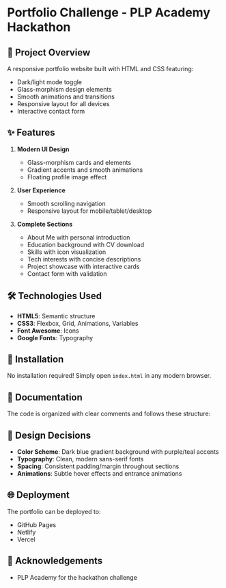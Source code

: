 # Portfolio Challenge - PLP Academy Hackathon
## 🚀 Project Overview
A responsive portfolio website built with HTML and CSS featuring:
- Dark/light mode toggle
- Glass-morphism design elements
- Smooth animations and transitions
- Responsive layout for all devices
- Interactive contact form

## ✨ Features
1. **Modern UI Design**
   - Glass-morphism cards and elements
   - Gradient accents and smooth animations
   - Floating profile image effect

2. **User Experience**
   - Smooth scrolling navigation
   - Responsive layout for mobile/tablet/desktop

3. **Complete Sections**
   - About Me with personal introduction
   - Education background with CV download
   - Skills with icon visualization
   - Tech interests with concise descriptions
   - Project showcase with interactive cards
   - Contact form with validation

## 🛠️ Technologies Used
- **HTML5**: Semantic structure
- **CSS3**: Flexbox, Grid, Animations, Variables
- **Font Awesome**: Icons
- **Google Fonts**: Typography

## 🔧 Installation
No installation required! Simply open `index.html` in any modern browser.

## 📄 Documentation
The code is organized with clear comments and follows these structure:

## 🎨 Design Decisions
- **Color Scheme**: Dark blue gradient background with purple/teal accents
- **Typography**: Clean, modern sans-serif fonts
- **Spacing**: Consistent padding/margin throughout sections
- **Animations**: Subtle hover effects and entrance animations

## 🌐 Deployment
The portfolio can be deployed to:
- GitHub Pages
- Netlify
- Vercel

## 🙏 Acknowledgements
- PLP Academy for the hackathon challenge
